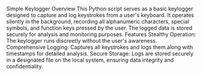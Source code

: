 Simple Keylogger
Overview
This Python script serves as a basic keylogger designed to capture and log keystrokes from a user's keyboard. It operates silently in the background, recording all alphanumeric characters, special symbols, and function keys pressed by the user. The logged data is stored securely for analysis and monitoring purposes.
Features
Stealthy Operation: The keylogger runs discreetly without the user's awareness.
Comprehensive Logging: Captures all keystrokes and logs them along with timestamps for detailed analysis.
Secure Storage: Logs are stored securely in a designated file on the local system, ensuring data integrity and confidentiality.
